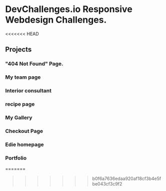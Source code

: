# DevChallenges.io Responsive Webdesign Challenges.
<<<<<<< HEAD


## Projects

### "404 Not Found" Page.
### My team page
### Interior consultant
### recipe page
### My Gallery
### Checkout Page
### Edie homepage
### Portfolio
=======
>>>>>>> b0f6a7636edaa920af18cf3b4e5fbe043cf3c9f2
